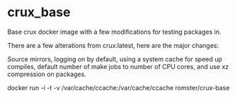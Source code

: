 # crux_base
Base crux docker image with a few modifications for testing packages in.

There are a few alterations from crux:latest, here are the major changes:

Source mirrors, logging on by default, using a system cache for speed up compiles, default number of make jobs to number of CPU cores, and use xz compression on packages.

docker run -i -t -v /var/cache/ccache:/var/cache/ccache romster/crux-base
